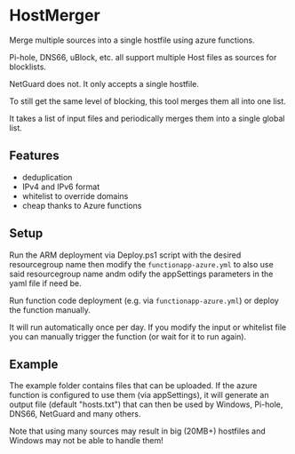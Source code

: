 # HostMerger

Merge multiple sources into a single hostfile using azure functions.

Pi-hole, DNS66, uBlock, etc. all support multiple Host files as sources for blocklists.

NetGuard does not. It only accepts a single hostfile.

To still get the same level of blocking, this tool merges them all into one list.

It takes a list of input files and periodically merges them into a single global list.

## Features

* deduplication
* IPv4 and IPv6 format
* whitelist to override domains
* cheap thanks to Azure functions

## Setup

Run the ARM deployment via Deploy.ps1 script with the desired resourcegroup name then modify the `functionapp-azure.yml` to also use said resourcegroup name andm odify the appSettings parameters in the yaml file if need be.

Run function code deployment (e.g. via `functionapp-azure.yml`) or deploy the function manually.

It will run automatically once per day. If you modify the input or whitelist file you can manually trigger the function (or wait for it to run again).

## Example

The example folder contains files that can be uploaded. If the azure function is configured to use them (via appSettings), it will generate an output file (default "hosts.txt") that can then be used by Windows, Pi-hole, DNS66, NetGuard and many others.

Note that using many sources may result in big (20MB+) hostfiles and Windows may not be able to handle them!